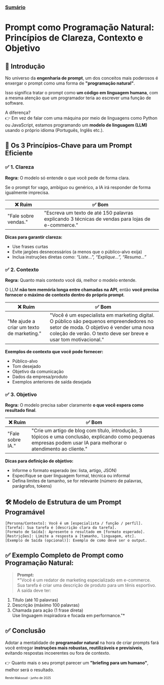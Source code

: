### [Sumário](<https://maksoud.github.io/Sumário>)

# Prompt como Programação Natural: Princípios de Clareza, Contexto e Objetivo


## 📌 Introdução

No universo da **engenharia de prompt**, um dos conceitos mais poderosos é enxergar o prompt como uma forma de **"programação natural"**.

Isso significa tratar o prompt como **um código em linguagem humana**, com a mesma atenção que um programador teria ao escrever uma função de software.

A diferença?  
👉 Em vez de falar com uma máquina por meio de linguagens como Python ou JavaScript, estamos programando um **modelo de linguagem (LLM)** usando o próprio idioma (Português, Inglês etc.).


## 📐 Os 3 Princípios-Chave para um Prompt Eficiente

### ✅ 1. Clareza

**Regra:** O modelo só entende o que você pede de forma clara.

Se o prompt for vago, ambíguo ou genérico, a IA irá responder de forma igualmente imprecisa.

|❌ Ruim|✅ Bom|
|---|---|
|"Fale sobre vendas."|"Escreva um texto de até 150 palavras explicando 3 técnicas de vendas para lojas de e-commerce."|

**Dicas para garantir clareza:**

- Use frases curtas
- Evite jargões desnecessários (a menos que o público-alvo exija)
- Inclua instruções diretas como: _“Liste...”, “Explique...”, “Resuma...”_


### ✅ 2. Contexto

**Regra:** Quanto mais contexto você dá, melhor o modelo entende.

O LLM **não tem memória longa entre chamadas na API**, então **você precisa fornecer o máximo de contexto dentro do próprio prompt**.

|❌ Ruim|✅ Bom|
|---|---|
|"Me ajude a criar um texto de marketing."|"Você é um especialista em marketing digital. O público são pequenos empreendedores no setor de moda. O objetivo é vender uma nova coleção de verão. O texto deve ser breve e usar tom motivacional."|

**Exemplos de contexto que você pode fornecer:**

- Público-alvo
- Tom desejado
- Objetivo da comunicação
- Dados da empresa/produto
- Exemplos anteriores de saída desejada


### ✅ 3. Objetivo

**Regra:** O modelo precisa saber claramente **o que você espera como resultado final**.

|❌ Ruim|✅ Bom|
|---|---|
|"Fale sobre IA."|"Crie um artigo de blog com título, introdução, 3 tópicos e uma conclusão, explicando como pequenas empresas podem usar IA para melhorar o atendimento ao cliente."|

**Dicas para definição de objetivo:**

- Informe o formato esperado (ex: lista, artigo, JSON)
- Especifique se quer linguagem formal, técnica ou informal
- Defina limites de tamanho, se for relevante (número de palavras, parágrafos, tokens)


## 🛠️ Modelo de Estrutura de um Prompt Programável

```
[Persona/Contexto]: Você é um [especialista / função / perfil].
[Tarefa]: Sua tarefa é [descrição clara da tarefa].
[Formato de Saída]: Apresente o resultado em [formato esperado].
[Restrições]: Limite a resposta a [tamanho, linguagem, etc].
[Exemplo de Saída (opcional)]: Exemplo de como deve ser o output.
```


## ✅ Exemplo Completo de Prompt como Programação Natural:

> **Prompt:**  
> *"Você é um redator de marketing especializado em e-commerce. Sua tarefa é criar uma descrição de produto para um tênis esportivo. A saída deve ter:

1. Título (até 10 palavras)
2. Descrição (máximo 100 palavras)
3. Chamada para ação (1 frase direta)  
    Use linguagem inspiradora e focada em performance."*


## ✅ Conclusão

Adotar a mentalidade de **programador natural** na hora de criar prompts fará você entregar **instruções mais robustas, reutilizáveis e previsíveis**, evitando respostas incoerentes ou fora de contexto.

👉 Quanto mais o seu prompt parecer um **"briefing para um humano"**, melhor será o resultado.



<sup><sub>
Renée Maksoud - junho de 2025
</sub></sup>